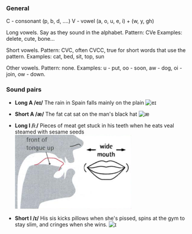 ### General
C - consonant (p, b, d, ....)
V - vowel (a, o, u, e, i) + (w, y, gh)

Long vowels.
  Say as they sound in the alphabet.
  Pattern: CVe
  Examples: delete, cute, bone...

Short vowels.
  Pattern: CVC, often CVCC, true for short words that use the pattern.
  Examples: cat, bed, sit, top, sun

Other vowels.
  Pattern: none.
  Examples: u - put, oo - soon, aw - dog, oi - join, ow - down.

### Sound pairs

- **Long A /eɪ/**
  The rain in Spain falls mainly on the plain
  <img src="/images/eɪ.png" alt="eɪ" height=200/>

- **Short A /æ/**
  The fat cat sat on the man's black hat
  <img src="/images/æ.png" alt="æ" height=200/>

- **Long I /iː/**
  Pieces of meat get stuck in his teeth when he eats veal steamed with sesame seeds
  <img src="/images/iː.png" alt="iː" height=200/>

- **Short I /ɪ/**
  His sis kicks pillows when she's pissed, spins at the gym to stay slim, and cringes when she wins.
  <img src="/images/ɪ.png" alt="ɪ" height=200/>
